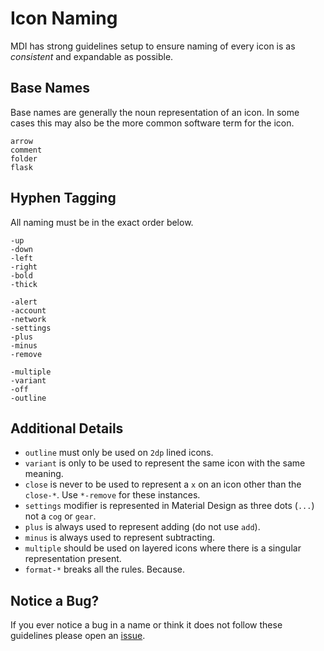 # Icon Naming

MDI has strong guidelines setup to ensure naming of every icon is as _consistent_ and expandable as possible.

## Base Names

Base names are generally the noun representation of an icon. In some cases this may also be the more common software term for the icon.

```text
arrow
comment
folder
flask
```

## Hyphen Tagging

All naming must be in the exact order below.

```text
-up
-down
-left
-right
-bold
-thick

-alert
-account
-network
-settings
-plus
-minus
-remove

-multiple
-variant
-off
-outline
```

## Additional Details

- `outline` must only be used on `2dp` lined icons.
- `variant` is only to be used to represent the same icon with the same meaning.
- `close` is never to be used to represent a `x` on an icon other than the `close-*`. Use `*-remove` for these instances.
- `settings` modifier is represented in Material Design as three dots (`...`) not a `cog` or `gear`.
- `plus` is always used to represent adding (do not use `add`).
- `minus` is always used to represent subtracting.
- `multiple` should be used on layered icons where there is a singular representation present.
- `format-*` breaks all the rules. Because.

## Notice a Bug?

If you ever notice a bug in a name or think it does not follow these guidelines please open an [issue](https://github.com/Templarian/MaterialDesign/issues).
